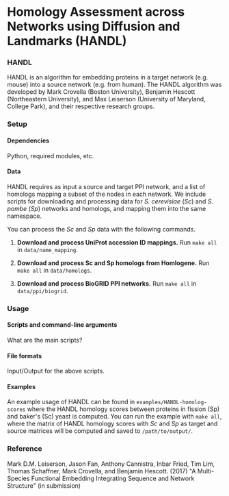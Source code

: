 # Homology Assessment across Networks using Diffusion and Landmarks (HANDL)

### HANDL
HANDL is an algorithm for embedding proteins in a target network (e.g. mouse) into a source network (e.g. from human). The HANDL algorithm was developed by Mark Crovella (Boston University), Benjamin Hescott (Northeastern University), and Max Leiserson (University of Maryland, College Park), and their respective research groups.

### Setup
#### Dependencies
Python, required modules, etc.

#### Data
HANDL requires as input a source and target PPI network, and a list of homologs mapping a subset of the nodes in each network. We include scripts for downloading and processing data for _S. cerevisiae_ (_Sc_) and _S. pombe_ (_Sp_) networks and homologs, and mapping them into the same namespace.

You can process the _Sc_ and _Sp_ data with the following commands.

1. **Download and process UniProt accession ID mappings.** Run `make all` in `data/name_mapping`.

2. **Download and process Sc and Sp homologs from Homlogene.** Run `make all` in `data/homologs`.

3. **Download and process BioGRID PPI networks.** Run `make all` in `data/ppi/biogrid`.

### Usage

#### Scripts and command-line arguments
What are the main scripts?

#### File formats
Input/Output for the above scripts.

#### Examples
An example usage of HANDL can be found in `examples/HANDL-homolog-scores` where the HANDL homology scores between proteins in fission (Sp) and baker's (Sc) yeast is computed.
You can run the example with `make all`, where the matrix of HANDL homology scores with _Sc_ and _Sp_ as target and source matrices will be computed and saved to `/path/to/output/`.

### Reference
Mark D.M. Leiserson, Jason Fan, Anthony Cannistra, Inbar Fried, Tim Lim, Thomas Schaffner, Mark Crovella, and Benjamin Hescott. (2017) "A Multi-Species Functional Embedding Integrating Sequence and Network Structure" (in submission)